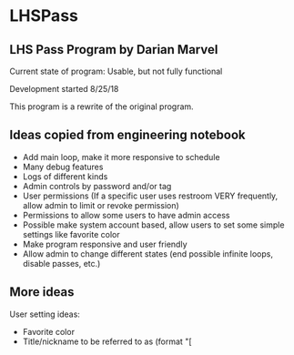 # LHSPass
LHS Pass Program
by Darian Marvel
----------------

Current state of program: Usable, but not fully functional

Development started 8/25/18

This program is a rewrite of the original program.

Ideas copied from engineering notebook
--------------------------------------

- Add main loop, make it more responsive to schedule
- Many debug features
- Logs of different kinds
- Admin controls by password and/or tag
- User permissions (If a specific user uses restroom VERY frequently, allow admin to limit or revoke permission)
- Permissions to allow some users to have admin access
- Possible make system account based, allow users to set some simple settings like favorite color
- Make program responsive and user friendly
- Allow admin to change different states (end possible infinite loops, disable passes, etc.)

More ideas
----------

User setting ideas:
- Favorite color
- Title/nickname to be referred to as (format "[<title>] <name/nickname>", like "[Admin] Mr. Benshoof")
- How the program will greet you ("Salutations, <name>" or "Greetings, Sir <name>")

If a user wants a certain title/nickname, they may have to type on the keyboard and have what they type checked to make sure it isn't too long, and that it doesn't have special characters

User Permission ideas:
- Locker Permission
- Restroom permission
- Permission to go drink water? Weird to think about, but still may be necessary (Some students may abuse this privilege by walking around the school or something)
- 'Other' permission

Admin Permission ideas:
- Limit / revoke permissions of users
- Disable passes
- Change current schedule
- Ability to create user accounts
- Permission to even log in as an admin
- Ability to view logs (Debug, previous passes, other infos/numbers, logs for each user)
- Allow admin to lock program. Prevent any user access until admin swipes tag/enters a password
- Override permission (override permission limits)
- Allow admin to swipe a tag and see if it belongs to a user, otherwise just display tag serial number
- Allow admin to view user accounts and their info (settings, recent log)

Other permission ideas:
- Permission to view debug information
- Create an admin-only debug GUI that contains numbers that may be useful or is just cool to look at (With a back button of course)

GUI ideas:
- On log in, buttons to enter as user or admin. If user doesn't have permission to log in as admin, then automatically log in as user

Permissions
-----------
A permission needs to have a name, and a number. Not all permissions will use that number. The number will be for limiting how many times someone can go somewhere
in one class period. Don't allow people to use the restroom 10 times in one period, unless the admin gives the user permission (you never know, there may be special cases).

Admins should have the ability to override the permission limit, if needed. If a user is denied permission, the admin could swipe his tag/enter a password to give them permission.
